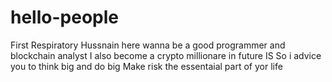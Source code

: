 # hello-people
First Respiratory 
Hussnain here wanna be a good programmer and blockchain analyst
I also become a crypto millionare in future IS
So i advice you to think big and do big
Make risk the essentaial part of yor life

